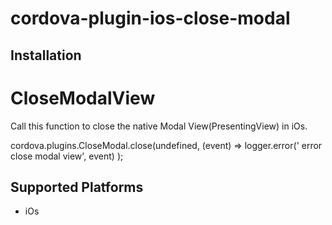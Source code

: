 # cordova-plugin-ios-close-modal



## Installation


# CloseModalView

Call this function to close the native Modal View(PresentingView) in iOs.

   cordova.plugins.CloseModal.close(undefined, (event) =>
        logger.error(' error close modal view', event)
    );

## Supported Platforms

-   iOs

